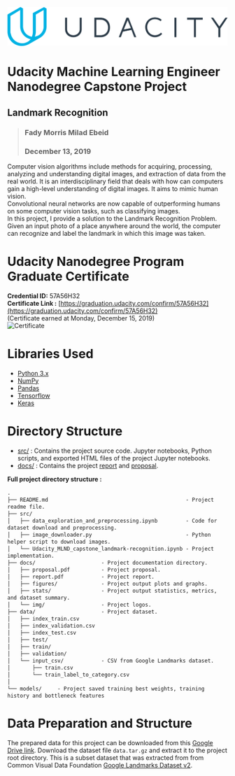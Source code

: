 ![Udacity Logo](./docs/img/udacity-logo.svg)

# Udacity Machine Learning Engineer Nanodegree Capstone Project
## Landmark Recognition

> ### Fady Morris Milad Ebeid  
> ### December 13, 2019

Computer vision algorithms include methods for acquiring, processing, analyzing and understanding digital images, and extraction of data from the real world. It is an interdisciplinary field that deals with how can computers gain a high-level understanding of digital images. It aims to mimic human vision.  
Convolutional neural networks are now capable of outperforming humans on some computer vision tasks,
such as classifying images.  
In this project, I provide a solution to the Landmark Recognition Problem. Given an input photo of a place anywhere around the world, the computer can recognize and label the landmark in which this image was taken.

# Udacity Nanodegree Program Graduate Certificate
**Credential ID:** 57A56H32  
**Certificate Link :** [https://graduation.udacity.com/confirm/57A56H32](https://graduation.udacity.com/confirm/57A56H32)  
(Certificate earned at Monday, December 15, 2019)  
![Certificate](https://s3-us-west-2.amazonaws.com/udacity-printer/production/certificates/a010e1e1-a8f5-43e3-a352-5898b7ad1ef0.svg)

# Libraries Used
- [Python 3.x](https://www.python.org)
- [NumPy](https://numpy.org/)
- [Pandas](https://pandas.pydata.org/)
- [Tensorflow](https://www.tensorflow.org)
- [Keras](https://keras.io)


# Directory Structure

  
- [src/](./src/) : Contains the project source code. Jupyter notebooks, Python scripts, and exported HTML files of the project Jupyter notebooks.  
- [docs/](./docs/) : Contains the project [report](./docs/report.pdf) and [proposal](./docs/proposal.pdf).  
   
   
**Full project directory structure :**
```
.
├── README.md                                            - Project readme file.
├── src/
│   ├── data_exploration_and_preprocessing.ipynb         - Code for dataset download and preprocessing.
│   ├── image_downloader.py                              - Python helper script to download images.
│   └── Udacity_MLND_capstone_landmark-recognition.ipynb - Project implementation.
├── docs/                     - Project documentation directory.
│   ├── proposal.pdf          - Project proposal.
│   ├── report.pdf            - Project report.
│   ├── figures/              - Project output plots and graphs.
│   ├── stats/                - Project output statistics, metrics, and dataset summary.
│   └── img/                  - Project logos. 
├── data/                     - Project dataset.
│   ├── index_train.csv       
│   ├── index_validation.csv
│   ├── index_test.csv
│   ├── test/
│   ├── train/
│   ├── validation/
│   └── input_csv/            - CSV from Google Landmarks dataset.
│       ├── train.csv
│       └── train_label_to_category.csv
│
└── models/     - Project saved training best weights, training history and bottleneck features
```




# Data Preparation and Structure

The prepared data for this project can be downloaded from this [Google Drive link](https://drive.google.com/open?id=1k9zJ23fMfEBk1XzAsRYAJQjK9cpYSQTr). Download the dataset file `data.tar.gz` and extract it to the project root directory. This is a subset dataset that was extracted from from Common Visual Data Foundation [Google Landmarks Dataset v2](https://github.com/cvdfoundation/google-landmark). 
